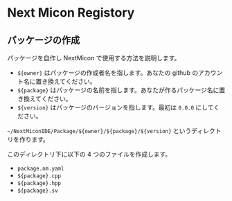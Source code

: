 # Next Micon Registory

## パッケージの作成

パッケージを自作し NextMicon で使用する方法を説明します。

- `${owner}` はパッケージの作成者名を指します。あなたの github のアカウント名に置き換えてください。
- `${package}` はパッケージの名前を指します。あなたが作るパッケージ名に置き換えてください。
- `${version}` はパッケージのバージョンを指します。最初は `0.0.0` にしてください。

`~/NextMiconIDE/Package/${owner}/${package}/${version}` というディレクトリを作ります。

このディレクトリ下に以下の 4 つのファイルを作成します。

- `package.nm.yaml`
- `${package}.cpp`
- `${package}.hpp`
- `${package}.sv`
